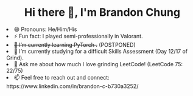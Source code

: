 <h1 align="center">
  Hi there 👋, I'm Brandon Chung
</h1>

<!--
**bchung9/bchung9** is a ✨ _special_ ✨ repository because its `README.md` (this file) appears on your GitHub profile.

Here are some ideas to get you started:

- 🔭 I’m currently working on ...
- 🌱 I’m currently learning ...
- 👯 I’m looking to collaborate on ...
- 🤔 I’m looking for help with ...
- 💬 Ask me about ...
- 📫 How to reach me: ...
- 😄 Pronouns: ...
- ⚡ Fun fact: ...
-->
<li>😄 Pronouns: He/Him/His</li>
<li>⚡ Fun fact: I played semi-professionally in Valorant.</li>
<li><s>🌱 I’m currently learning PyTorch .</s> (POSTPONED)</li>
<li>🌱 I’m currently studying for a difficult Skills Assessment (Day 12/17 of Grind).</li>
<li>🤔 Ask me about how much I love grinding LeetCode! (LeetCode 75: 22/75)</li>
<li>📫 Feel free to reach out and connect: https://www.linkedin.com/in/brandon-c-b730a3252/</li>
